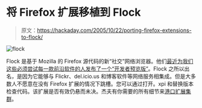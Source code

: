 # 将 Firefox 扩展移植到 Flock

> 原文：<https://hackaday.com/2005/10/22/porting-firefox-extensions-to-flock/>

![flock](img/b42f04b4bb1432c22c8329d724193604.png)

Flock 是基于 Mozilla 的 Firefox 源代码的新“社交”网络浏览器。他们[最近为我们这些必须尝试每一款前沿软件的人发布了一个“开发者预览版”](http://flock.com/developer/)。Flock 之所以出名，是因为它能够与 Flickr、del.icio.us 和博客软件等网络服务相集成。但是大多数人不愿意在没有 Firefox 扩展的情况下跳槽。您可以通过打开。xpi 和替换版本检查代码。该扩展是否有效仍悬而未决。杰夫有你需要的所有细节来[港口扩展集群](http://frobba.com/main.asp?article=228)。
